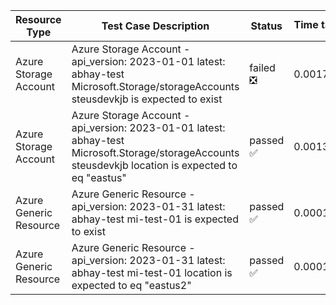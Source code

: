 | Resource Type | Test Case Description | Status | Time taken :clock3: |
| ------------- | --------------------- | ------ | ------------------- |
| Azure Storage Account  | Azure Storage Account - api_version: 2023-01-01 latest: abhay-test Microsoft.Storage/storageAccounts steusdevkjb is expected to exist | failed :negative_squared_cross_mark: | 0.001758315 |
| Azure Storage Account  | Azure Storage Account - api_version: 2023-01-01 latest: abhay-test Microsoft.Storage/storageAccounts steusdevkjb location is expected to eq "eastus" | passed      :white_check_mark: | 0.001332012 |
| Azure Generic Resource  | Azure Generic Resource - api_version: 2023-01-31 latest: abhay-test mi-test-01 is expected to exist | passed      :white_check_mark: | 0.000129201 |
| Azure Generic Resource  | Azure Generic Resource - api_version: 2023-01-31 latest: abhay-test mi-test-01 location is expected to eq "eastus2" | passed      :white_check_mark: | 0.000117201 |


 
